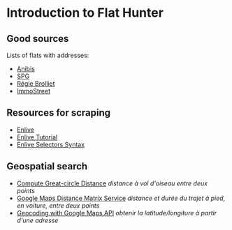 # Introduction to Flat Hunter

## Good sources

Lists of flats with addresses:

* [Anibis](http://www.anibis.ch/fr/immobilier-locations--410/advertlist.aspx?sf=dpo&so=d&alv=ald&view=2)
* [SPG](http://www.spg.ch/Accueil/Alouer.aspx)
* [Régie Brolliet](http://www.brolliet.ch/fr/locataires/louer-un-bien)
* [ImmoStreet](http://www.immostreet.ch/fr/AdZone/Lookup/f3527934-2b87-482b-b7b7-95177ed9f9d3/1)

## Resources for scraping

* [Enlive](https://github.com/cgrand/enlive/wiki)
* [Enlive Tutorial](https://github.com/swannodette/enlive-tutorial)
* [Enlive Selectors Syntax](http://enlive.cgrand.net/syntax.html)

## Geospatial search

* [Compute Great-circle Distance](http://www.gettingclojure.com/cookbook:numbers) _distance à vol d'oiseau entre deux points_
* [Google Maps Distance Matrix Service](https://developers.google.com/maps/documentation/javascript/examples/distance-matrix) _distance et durée du trajet à pied, en voiture, entre deux points_
* [Geocoding with Google Maps API](https://developers.google.com/maps/documentation/javascript/examples/geocoding-simple) _obtenir la latitude/longiture à partir d'une adresse_
